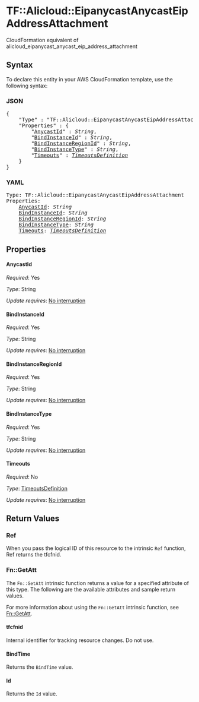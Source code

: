 # TF::Alicloud::EipanycastAnycastEipAddressAttachment

CloudFormation equivalent of alicloud_eipanycast_anycast_eip_address_attachment

## Syntax

To declare this entity in your AWS CloudFormation template, use the following syntax:

### JSON

<pre>
{
    "Type" : "TF::Alicloud::EipanycastAnycastEipAddressAttachment",
    "Properties" : {
        "<a href="#anycastid" title="AnycastId">AnycastId</a>" : <i>String</i>,
        "<a href="#bindinstanceid" title="BindInstanceId">BindInstanceId</a>" : <i>String</i>,
        "<a href="#bindinstanceregionid" title="BindInstanceRegionId">BindInstanceRegionId</a>" : <i>String</i>,
        "<a href="#bindinstancetype" title="BindInstanceType">BindInstanceType</a>" : <i>String</i>,
        "<a href="#timeouts" title="Timeouts">Timeouts</a>" : <i><a href="timeoutsdefinition.md">TimeoutsDefinition</a></i>
    }
}
</pre>

### YAML

<pre>
Type: TF::Alicloud::EipanycastAnycastEipAddressAttachment
Properties:
    <a href="#anycastid" title="AnycastId">AnycastId</a>: <i>String</i>
    <a href="#bindinstanceid" title="BindInstanceId">BindInstanceId</a>: <i>String</i>
    <a href="#bindinstanceregionid" title="BindInstanceRegionId">BindInstanceRegionId</a>: <i>String</i>
    <a href="#bindinstancetype" title="BindInstanceType">BindInstanceType</a>: <i>String</i>
    <a href="#timeouts" title="Timeouts">Timeouts</a>: <i><a href="timeoutsdefinition.md">TimeoutsDefinition</a></i>
</pre>

## Properties

#### AnycastId

_Required_: Yes

_Type_: String

_Update requires_: [No interruption](https://docs.aws.amazon.com/AWSCloudFormation/latest/UserGuide/using-cfn-updating-stacks-update-behaviors.html#update-no-interrupt)

#### BindInstanceId

_Required_: Yes

_Type_: String

_Update requires_: [No interruption](https://docs.aws.amazon.com/AWSCloudFormation/latest/UserGuide/using-cfn-updating-stacks-update-behaviors.html#update-no-interrupt)

#### BindInstanceRegionId

_Required_: Yes

_Type_: String

_Update requires_: [No interruption](https://docs.aws.amazon.com/AWSCloudFormation/latest/UserGuide/using-cfn-updating-stacks-update-behaviors.html#update-no-interrupt)

#### BindInstanceType

_Required_: Yes

_Type_: String

_Update requires_: [No interruption](https://docs.aws.amazon.com/AWSCloudFormation/latest/UserGuide/using-cfn-updating-stacks-update-behaviors.html#update-no-interrupt)

#### Timeouts

_Required_: No

_Type_: <a href="timeoutsdefinition.md">TimeoutsDefinition</a>

_Update requires_: [No interruption](https://docs.aws.amazon.com/AWSCloudFormation/latest/UserGuide/using-cfn-updating-stacks-update-behaviors.html#update-no-interrupt)

## Return Values

### Ref

When you pass the logical ID of this resource to the intrinsic `Ref` function, Ref returns the tfcfnid.

### Fn::GetAtt

The `Fn::GetAtt` intrinsic function returns a value for a specified attribute of this type. The following are the available attributes and sample return values.

For more information about using the `Fn::GetAtt` intrinsic function, see [Fn::GetAtt](https://docs.aws.amazon.com/AWSCloudFormation/latest/UserGuide/intrinsic-function-reference-getatt.html).

#### tfcfnid

Internal identifier for tracking resource changes. Do not use.

#### BindTime

Returns the <code>BindTime</code> value.

#### Id

Returns the <code>Id</code> value.

